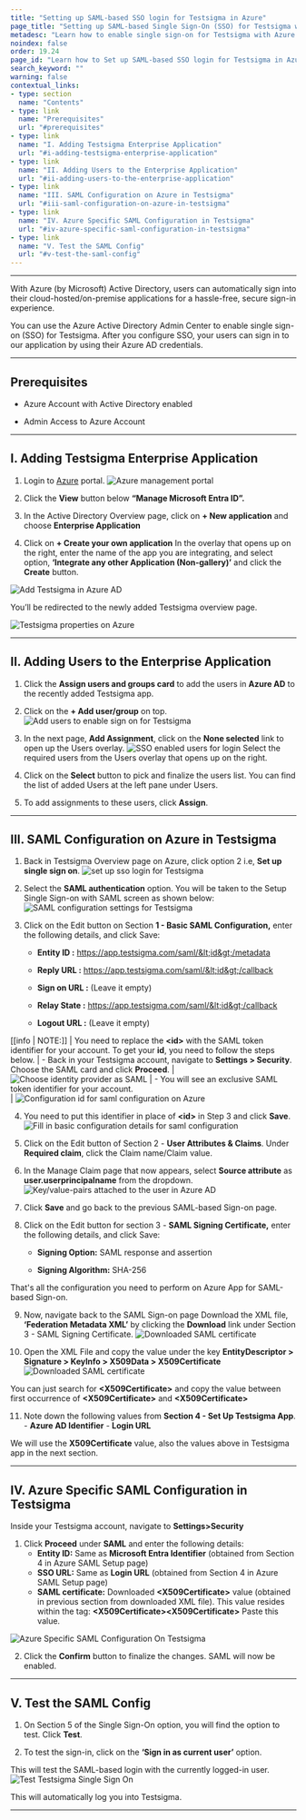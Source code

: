 ```yaml
---
title: "Setting up SAML-based SSO login for Testsigma in Azure"
page_title: "Setting up SAML-based Single Sign-On (SSO) for Testsigma with Azure AD"
metadesc: "Learn how to enable single sign-on for Testsigma with Azure AD. "
noindex: false
order: 19.24
page_id: "Learn how to Set up SAML-based SSO login for Testsigma in Azure. With Azure Active Directory, users can automatically sign into their cloud-hosted/on-premise apps"
search_keyword: ""
warning: false
contextual_links:
- type: section
  name: "Contents"
- type: link
  name: "Prerequisites"
  url: "#prerequisites"
- type: link
  name: "I. Adding Testsigma Enterprise Application"
  url: "#i-adding-testsigma-enterprise-application"
- type: link
  name: "II. Adding Users to the Enterprise Application"
  url: "#ii-adding-users-to-the-enterprise-application"
- type: link
  name: "III. SAML Configuration on Azure in Testsigma"
  url: "#iii-saml-configuration-on-azure-in-testsigma"
- type: link
  name: "IV. Azure Specific SAML Configuration in Testsigma"
  url: "#iv-azure-specific-saml-configuration-in-testsigma"
- type: link
  name: "V. Test the SAML Config"
  url: "#v-test-the-saml-config"
---
```


---

With Azure (by Microsoft) Active Directory, users can automatically sign into their cloud-hosted/on-premise applications for a hassle-free, secure sign-in experience.

You can use the Azure Active Directory Admin Center to enable single sign-on (SSO) for Testsigma. After you configure SSO, your users can sign in to our application by using their Azure AD credentials.


---

## **Prerequisites**

- Azure Account with Active Directory enabled

- Admin Access to Azure Account


---

## **I. Adding Testsigma Enterprise Application**

1. Login to [Azure](https://portal.azure.com) portal.
![Azure management portal](https://s3.amazonaws.com/static-docs.testsigma.com/new_images/projects/applications/mazsso.png)

2. Click the **View** button below **“Manage Microsoft Entra ID”.**

3. In the Active Directory Overview page, click on **+ New application** and choose **Enterprise Application**


4. Click on **+ Create your own application**
In the overlay that opens up on the right, enter the name of the app you are integrating, and select option, **‘Integrate any other Application (Non-gallery)’** and click the **Create** button.

![Add Testsigma in Azure AD](https://docs.testsigma.com/images/azure-sso/add-new-application-testsigma-azure-ad.png)

You’ll be redirected to the newly added Testsigma overview page.

![Testsigma properties on Azure](https://docs.testsigma.com/images/azure-sso/Testsigma-properties.png)

---

## **II. Adding Users to the Enterprise Application**

1. Click the **Assign users and groups card** to add the users in **Azure AD** to the recently added Testsigma app.

2. Click on the **+ Add user/group** on top.
![Add users to enable sign on for Testsigma](https://docs.testsigma.com/images/azure-sso/add-users-azure-sso.png)

3. In the next page, **Add Assignment**, click on the **None selected** link to open up the Users overlay.
![SSO enabled users for login](https://docs.testsigma.com/images/azure-sso/sso-enabled-users-list.png)
   Select the required users from the Users overlay that opens up on the right.

4. Click on the **Select** button to pick and finalize the users list. You can find the list of added Users at the left pane under Users. 

5. To add assignments to these users, click **Assign**.

---

## **III. SAML Configuration on Azure in Testsigma**

1. Back in Testsigma Overview page on Azure, click option 2 i.e, **Set up single sign on**.
   ![set up sso login for Testsigma](https://docs.testsigma.com/images/azure-sso/setup-sso-for-login.png)

2. Select the **SAML authentication** option.
You will be taken to the Setup Single Sign-on with SAML screen as shown below:
![SAML configuration settings for Testsigma](https://docs.testsigma.com/images/azure-sso/saml-configuration-settings.png)

3. Click on the Edit button on Section **1 - Basic SAML Configuration,** enter the following details, and click Save:
   
    - **Entity ID :** https://app.testsigma.com/saml/&lt;id&gt;/metadata

    - **Reply URL :** https://app.testsigma.com/saml/&lt;id&gt;/callback
   
    - **Sign on URL :** (Leave it empty)
   
    - **Relay State :** https://app.testsigma.com/saml/&lt;id&gt;/callback
   
    - **Logout URL :** (Leave it empty)

[[info | NOTE:]]
| You need to replace the **&lt;id&gt;** with the SAML token identifier for your account. To get your **id**, you need to follow the steps below.
|    - Back in your Testsigma account, navigate to **Settings > Security**. Choose the SAML card and click **Proceed**.
|    ![Choose identity provider as SAML](https://docs.testsigma.com/images/azure-sso/choose-identity-provider-saml.png)
|    - You will see an exclusive SAML token identifier for your account. \
|    ![Configuration id for saml configuration on Azure](https://s3.amazonaws.com/static-docs.testsigma.com/new_images/projects/applications/saml.png)
   
4. You need to put this identifier in place of **\<id>** in Step 3 and click **Save**.
   ![Fill in basic configuration details for saml configuration](https://docs.testsigma.com/images/azure-sso/fill-saml-configuration-settings-basic-details.png)

5. Click on the Edit button of Section 2 - **User Attributes & Claims**. Under **Required claim**, click the Claim name/Claim value.

6. In the Manage Claim page that now appears, select **Source attribute** as **user.userprincipalname** from the dropdown.
   ![Key/value-pairs attached to the user in Azure AD](https://s3.amazonaws.com/static-docs.testsigma.com/new_images/projects/applications/ssoazure.png)

7. Click **Save** and go back to the previous SAML-based Sign-on page.

8. Click on the Edit button for section 3 - **SAML Signing Certificate,** enter the following details, and click Save:

    -  **Signing Option:** SAML response and assertion

    - **Signing Algorithm:** SHA-256

That's all the configuration you need to perform on Azure App for SAML-based Sign-on.


9. Now, navigate back to the SAML Sign-on page
Download the XML file, **‘Federation Metadata XML’** by clicking the **Download** link under Section 3 - SAML Signing Certificate. 
![Downloaded SAML certificate](https://docs.testsigma.com/images/azure-sso/download-saml-certificate.png)


10. Open the XML File and copy the value under the key **EntityDescriptor > Signature > KeyInfo > X509Data > X509Certificate**
![Downloaded SAML certificate](https://docs.testsigma.com/images/azure-sso/downloaded-saml-certificate.png)
   

You can just search for **\<X509Certificate>** and copy the value between first occurrence of **\<X509Certificate>** and **\<X509Certificate>**

11.   Note down the following values from **Section 4 - Set Up Testsigma App**.
    - **Azure AD Identifier**
    - **Login URL**

We will use the **X509Certificate** value, also the values above in Testsigma app in the next section.

---

## **IV. Azure Specific SAML Configuration in Testsigma**

Inside your Testsigma account, navigate to **Settings>Security**

1. Click **Proceed** under **SAML** and enter the following details:
    - **Entity ID:** Same as **Microsoft Entra Identifier** (obtained from Section 4 in Azure SAML Setup page)
    - **SSO URL:** Same as **Login URL** (obtained from Section 4 in Azure SAML Setup page)
    - **SAML certificate:** Downloaded **\<X509Certificate>** value (obtained in previous section from downloaded XML file).
This value resides within the tag: **\<X509Certificate>\<X509Certificate>** Paste this value.

![Azure Specific SAML Configuration On Testsigma](https://s3.amazonaws.com/static-docs.testsigma.com/new_images/projects/applications/mazcreds.png)



2. Click the **Confirm** button to finalize the changes. SAML will now be enabled. 


---

## **V. Test the SAML Config**

1. On Section 5 of the Single Sign-On option, you will find the option to test. Click **Test**.

2. To test the sign-in, click on the **‘Sign in as current user’** option.

This will test the SAML-based login with the currently logged-in user.
![Test Testsigma Single Sign On](https://docs.testsigma.com/images/azure-sso/test-testsigma-sso.png)

This will automatically log you into Testsigma.

---